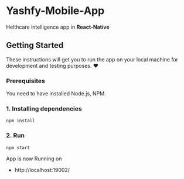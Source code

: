 # Yashfy-Mobile-App

Helthcare intelligence app in **React-Native**


## Getting Started

These instructions will get you to run the app on your local machine for development and testing purposes. :heart:

### Prerequisites

You need to have installed Node.js, NPM.

### 1. Installing dependencies
```
npm install
```
### 2. Run 
```
npm start
```

App is now Running on 
+ http://localhost:19002/
